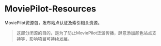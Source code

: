 # MoviePilot-Resources
MoviePilot资源包，发布站点认证及索引相关资源。

> 这部分闭源的目的，是为了防止MoviePilot泛滥传播，肆意添加颜色站点支持等，影响项目可持续发展。
